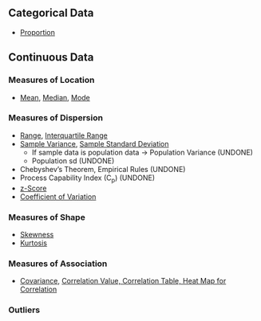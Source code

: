 ## Categorical Data
- [Proportion]([SC]-Descriptive-Analytics/[SC]-Descriptive-Statistical-Measures/[M]-Proportion.md)
## Continuous Data
### Measures of Location
- [Mean]([SC]-Descriptive-Analytics/[SC]-Descriptive-Statistical-Measures/[M]-Mean.md), [Median]([SC]-Descriptive-Analytics/[SC]-Descriptive-Statistical-Measures/[M]-Median.md), [Mode]([SC]-Descriptive-Analytics/[SC]-Descriptive-Statistical-Measures/[HF]-Mode.md)
### Measures of Dispersion
- [Range]([SC]-Descriptive-Analytics/[SC]-Descriptive-Statistical-Measures/[M]-Range.md), [Interquartile Range]([SC]-Descriptive-Analytics/[SC]-Descriptive-Statistical-Measures/[M]-Interquartile-Range.md)
- [Sample Variance]([SC]-Descriptive-Analytics/[SC]-Descriptive-Statistical-Measures/[M]-Sample-Variance.md), [Sample Standard Deviation]([SC]-Descriptive-Analytics/[SC]-Descriptive-Statistical-Measures/[M]-Sample-Standard-Deviation.md)
  - If sample data is population data &#8594; Population Variance (UNDONE)
  - Population sd (UNDONE)
- Chebyshev’s Theorem, Empirical Rules (UNDONE)
- Process Capability Index (C<sub>p</sub>) (UNDONE)
- [z-Score]([SC]-Descriptive-Analytics/[SC]-Descriptive-Statistical-Measures/[M]-z-Score.md)
- [Coefficient of Variation]([SC]-Descriptive-Analytics/[SC]-Descriptive-Statistical-Measures/[M]-Coefficient-of-Variation.md)
### Measures of Shape
- [Skewness]([SC]-Descriptive-Analytics/[SC]-Descriptive-Statistical-Measures/[M]-Skewness.md)
- [Kurtosis]([SC]-Descriptive-Analytics/[SC]-Descriptive-Statistical-Measures/[M]-Kurtosis.md)
### Measures of Association
- [Covariance]([SC]-Descriptive-Analytics/[SC]-Descriptive-Statistical-Measures/[M]-Covariance.md), [Correlation Value, Correlation Table, Heat Map for Correlation]([SC]-Descriptive-Analytics/[SC]-Descriptive-Statistical-Measures/[M]-'X'-Correlation.md)
### Outliers
